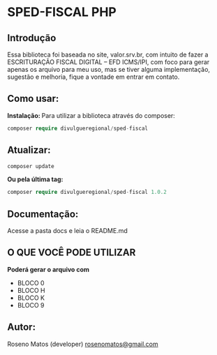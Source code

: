 # SPED-FISCAL PHP

## Introdução

Essa biblioteca foi baseada no site, valor.srv.br, com intuito de fazer a ESCRITURAÇÃO FISCAL DIGITAL – EFD ICMS/IPI, com foco para gerar apenas os arquivo para meu uso, mas se tiver alguma implementação, sugestão e melhoria, fique a vontade em entrar em contato.


## Como usar:
<b>Instalação: </b>
Para utilizar a biblioteca através do composer:
```php
composer require divulgueregional/sped-fiscal
```
## Atualizar:
```php
composer update
```
<b>Ou pela última tag: </b>
```php
composer require divulgueregional/sped-fiscal 1.0.2
```

## Documentação:
Acesse a pasta docs e leia o README.md

## O QUE VOCÊ PODE UTILIZAR
<b>Poderá gerar o arquivo com</b><br>
- BLOCO 0 
- BLOCO H
- BLOCO K
- BLOCO 9

<!-- ## VALIDAR O ARQUIVO
Clique no link <a href='https://www.gov.br/receitafederal/pt-br/assuntos/orientacao-tributaria/declaracoes-e-demonstrativos/sped-sistema-publico-de-escrituracao-digital/escrituracao-fiscal-digital-efd/escrituracao-fiscal-digital-efd' target='_blank'>Programa EFD</a> para baixar o programa e testar se o arquivo está de acordo com o esperado -->




## Autor:
Roseno Matos (developer) rosenomatos@gmail.com<br>

<!-- ## Licença:
A API-BB-PHP é licenciado sob a Licença MIT (MIT). Você pode usar, copiar, modificar, integrar, publicar, distribuir e/ou vender cópias dos produtos finais, mas deve sempre declarar que Roseno Matos (rosenomatos@gmail.com) é o autor original destes códigos e atribuir um link para https://github.com/divulgueregional/api-bb-php -->

<!-- ## Comunidade:
## Facilitou sua vida?
Se o projeto o ajudou em uma tarefa excencial a sua aplicação de uma forma simples e se gostaria de contribuir com uma pequena doação ao autor, faça pelo PIX abaixo<br><hr>

Chave Pix E-MAIL: roseno@divulgueregional.com.br -->
